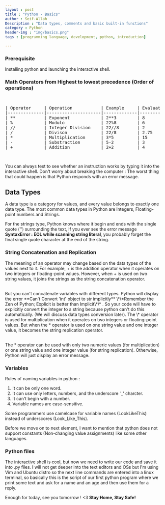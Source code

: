 ```yaml
---
layout : post
title : "Python - Basics"
author : Seif-Allah
Description : "Data types, comments and basic built-in functions"
category : Python
header-img : "img/basics.png"
tags : [programming language, development, python, introduction]

---
```

### Prerequisite 
Installing python and launching the interactive shell. 

### Math Operators from Highest to lowest precedence (Order of operations) 
<br>
<pre>
| Operator     | Operation           | Example     | Evaluates to |
|--------------|---------------------|-------------|--------------|
| **           | Exponent            | 2**3        | 8            |
| %            | Modulo              | 22%8        | 6            |
| //           | Integer Division    | 22//8       | 2            |
| /            | Divison             | 22/8        | 2.75         |
| *            | Multiplication      | 3*5         | 15           |
| -            | Substraction        | 5-2         | 3            |
| +            | Addition            | 2+2         | 4            |
</pre>
<br>
<script src="https://gist.github.com/pu71n/26de843a4890f21fb601671c040652cf.js"></script>

You can always test to see whether an instruction works by typing it into the interactive shell. Don't worry about breaking the computer : The worst thing that could happen is that Python responds with an error message.

## Data Types

A data type is a category for values, and every value belongs to exactly one data type. The most common data types in Python are Integers, Floating-point numbers and Strings. 


For the strings type, Python knows where it begin and ends with the single quote ('') surrounding the text, If you ever see the error message **SyntaxError : EOL while scanning string literal**, you probably forget the final single quote character at the end of the string. 

### String Concatenation and Replication
The meaning of an operator may change based on the data types of the values next to it. For example, + is the addition operator when it operates on two integers or floating-point values. However, when + is used on two string values, it joins the strings as the string concatenation operator.
<br>
<script src="https://gist.github.com/pu71n/bf092368bcb696a290d690b1b8647531.js"></script>
<br>
But you can't concatenate variables with different types. Python will display the error **Can't Convert 'int' object to str implicitly** \*\*Remember the Zen of Python; Explicit is better than Implicit\*\* . So your code will have to explicitly convert the integer to a string because python can't do this automatically. (We will discuss data types conversion later). 
The \* operator is used for multiplication when it operates on two integers or floating-point values. But when the * operator is used on one string value and one integer value, it becomes the string replication operator.

<br>
<script src="https://gist.github.com/pu71n/84960f7c6cc2c85ea425bca8a825d3fb.js"></script>
<br>

The * operator can be used with only two numeric values (for multiplication) or one string value and one integer value (for string replication). Otherwise, Python will just display an error message.

### Variables 
Rules of naming variables in python : 
1. It can be only one word.
2. It can use only letters, numbers, and the underscore '_' charcter.
3. It can't begin with a number. 
4. Variable names are case-sensitive.

Some programmers use camelcase for variable names (LookLikeThis) instead of underscores (Look_Like_This).

Before we move on to next element, I want to mention that python does not support constants (Non-changing value assignments) like some other languages. 

### Python files 
The interactive shell is cool, but now we need to write our code and save it into .py files. I will not get deeper into the text editors and OSs but I'm using Vim and Ubuntu distro so the next line commands are entered into a linux terminal, so basically this is the script of our first python program where we print some text and ask for a name and an age and then use them for a reply. 

<script src="https://gist.github.com/pu71n/638ed3bbf0deccd41f330a7df3b67576.js"></script>

Enough for today, see you tomorrow ! <3 
**Stay Home, Stay Safe!**
